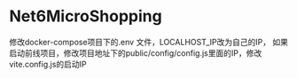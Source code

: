 # Net6MicroShopping

修改docker-compose项目下的.env 文件，LOCALHOST_IP改为自己的IP，
如果启动前线项目，修改项目地址下的public/config/config.js里面的IP，修改vite.config.js的启动IP
